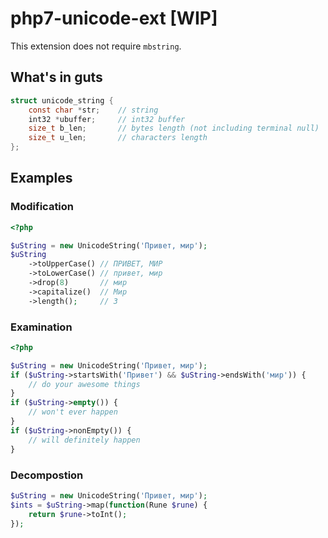# php7-unicode-ext [WIP]

This extension does not require `mbstring`.

## What's in guts

```c
struct unicode_string {
    const char *str;    // string
    int32 *ubuffer;     // int32 buffer
    size_t b_len;       // bytes length (not including terminal null)
    size_t u_len;       // characters length
};
```

## Examples
### Modification
```php
<?php

$uString = new UnicodeString('Привет, мир');
$uString
    ->toUpperCase() // ПРИВЕТ, МИР
    ->toLowerCase() // привет, мир
    ->drop(8)       // мир
    ->capitalize()  // Мир
    ->length();     // 3
```
### Examination
```php
<?php

$uString = new UnicodeString('Привет, мир');
if ($uString->startsWith('Привет') && $uString->endsWith('мир')) {
    // do your awesome things
}
if ($uString->empty()) {
    // won't ever happen
}
if ($uString->nonEmpty()) {
    // will definitely happen
}
```
### Decompostion
```php
$uString = new UnicodeString('Привет, мир');
$ints = $uString->map(function(Rune $rune) {
    return $rune->toInt();
});
```